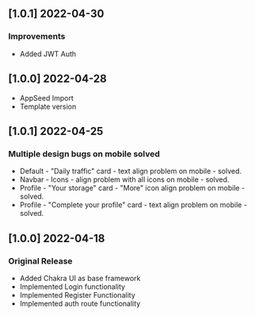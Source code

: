
## [1.0.1] 2022-04-30
### Improvements

- Added JWT Auth 

## [1.0.0] 2022-04-28

-  AppSeed Import
-  Template version

## [1.0.1] 2022-04-25

### Multiple design bugs on mobile solved

- Default - "Daily traffic" card - text align problem on mobile - solved.
- Navbar - Icons - align problem with all icons on mobile - solved.
- Profile - "Your storage" card - "More" icon align problem on mobile - solved.
- Profile - "Complete your profile" card - text align problem on mobile - solved.

## [1.0.0] 2022-04-18

### Original Release

- Added Chakra UI as base framework
- Implemented Login functionality
- Implemented Register Functionality
- Implemented auth route functionality

